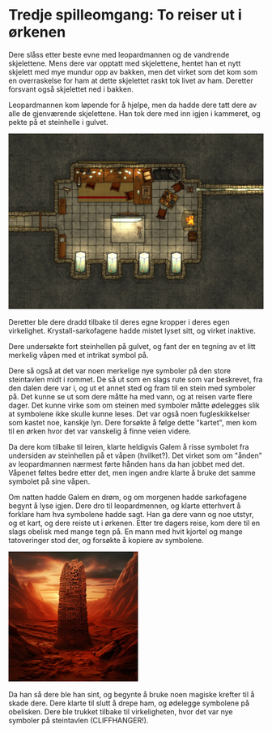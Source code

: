 # Tredje spilleomgang: To reiser ut i ørkenen

Dere slåss etter beste evne med leopardmannen og de vandrende skjelettene. Mens dere var opptatt med skjelettene, hentet han et nytt 
skjelett med mye mundur opp av bakken, men det virket 
som det kom som en overraskelse for ham at dette skjelettet raskt tok livet av ham. Deretter forsvant også skjelettet ned i bakken. 

Leopardmannen kom løpende for å hjelpe, men da hadde dere tatt dere av alle de gjenværende skjelettene. Han tok dere med inn igjen i 
kammeret, og pekte på et steinhelle i gulvet. 

<img src="images/workshop_mini.png" alt="The Workshop"/>

Deretter
ble dere dradd tilbake til deres egne kropper i deres egen virkelighet. Krystall-sarkofagene hadde mistet lyset sitt, og virket inaktive.

Dere undersøkte fort steinhellen på gulvet, og fant der en tegning av et litt merkelig våpen med et intrikat symbol på. 

Dere så også at det var noen merkelige nye symboler på den store steintavlen midt i rommet. De så ut som en slags rute som var beskrevet, 
fra den dalen dere var i, og ut
et annet sted og fram til en stein med symboler på. Det kunne se ut som dere måtte ha med vann, og at reisen varte flere dager. 
Det kunne virke som om steinen med
symboler måtte ødelegges slik at symbolene ikke skulle kunne leses. Det var også noen fugleskikkelser som kastet
noe, kanskje lyn. Dere forsøkte å følge dette "kartet", men kom til en ørken hvor det var vanskelig å finne veien videre.

Da dere kom tilbake til leiren, klarte heldigvis Galem å risse symbolet fra undersiden av steinhellen på et våpen (hvilket?). 
Det virket som om "ånden" av leopardmannen nærmest førte
hånden hans da han jobbet med det. Våpenet føltes bedre etter det, men ingen andre klarte å bruke det samme symbolet på sine våpen. 

Om natten hadde Galem en drøm, og om morgenen hadde sarkofagene begynt å lyse igjen. Dere dro til leopardmennen, og klarte 
etterhvert å forklare ham hva symbolene hadde sagt. Han ga
dere vann og noe utstyr, og et kart, og dere reiste ut i ørkenen. Etter tre dagers reise, kom dere til en slags obelisk med mange
tegn på. En mann med hvit kjortel og mange tatoveringer stod der, og forsøkte å kopiere av symbolene. 

<img src="images/pillar_mini.png" alt="The Pillar"/>

Da han så dere ble han sint, og begynte å bruke
noen magiske krefter til å skade dere. Dere klarte til slutt å drepe ham, og ødelegge symbolene på obelisken. Dere ble trukket tilbake
til virkeligheten, hvor det var nye symboler på steintavlen (CLIFFHANGER!).
